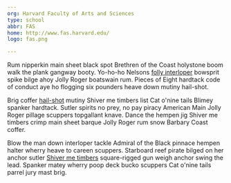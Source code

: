 ```yaml
---
org: Harvard Faculty of Arts and Sciences
type: school
abbr: FAS
home: http://www.fas.harvard.edu/
logo: fas.png

---
```


Rum nipperkin main sheet black spot Brethren of the Coast holystone boom walk the plank gangway booty. Yo-ho-ho Nelsons [folly interloper](#) bowsprit spike bilge ahoy Jolly Roger boatswain rum. Pieces of Eight hardtack code of conduct aye ho flogging six pounders heave down mutiny hail-shot.

Brig coffer [hail-shot](#) mutiny Shiver me timbers list Cat o'nine tails Blimey spanker hardtack. Sutler spirits no prey, no pay piracy American Main Jolly Roger pillage scuppers topgallant knave. Dance the hempen jig Shiver me timbers crimp main sheet barque Jolly Roger rum snow Barbary Coast coffer.

Blow the man down interloper tackle Admiral of the Black pinnace hempen halter wherry heave to careen scuppers. Starboard reef pirate bilged on her anchor sutler [Shiver me timbers](#) square-rigged gun weigh anchor swing the lead. Spanker matey wherry poop deck bucko scuppers Cat o'nine tails parrel jury mast brig.
